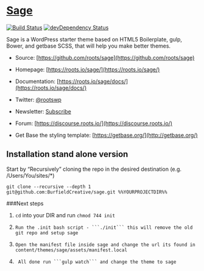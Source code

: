 # [Sage](https://roots.io/sage/)
[![Build Status](https://travis-ci.org/roots/sage.svg)](https://travis-ci.org/roots/sage)
[![devDependency Status](https://david-dm.org/roots/sage/dev-status.svg)](https://david-dm.org/roots/sage#info=devDependencies)

Sage is a WordPress starter theme based on HTML5 Boilerplate, gulp, Bower, and getbase SCSS, that will help you make better themes.

* Source: [https://github.com/roots/sage](https://github.com/roots/sage)
* Homepage: [https://roots.io/sage/](https://roots.io/sage/)
* Documentation: [https://roots.io/sage/docs/](https://roots.io/sage/docs/)
* Twitter: [@rootswp](https://twitter.com/rootswp)
* Newsletter: [Subscribe](http://roots.io/subscribe/)
* Forum: [https://discourse.roots.io/](https://discourse.roots.io/)

* Get Base the styling template: [https://getbase.org/](http://getbase.org/)



## Installation stand alone version

Start by “Recursively” cloning the repo in the desired destination (e.g. /Users/You/sites/*)

```
git clone --recursive --depth 1 git@github.com:BurfieldCreative/sage.git %%YOURPROJECTDIR%%
```


###Next steps
1. 	``` cd ``` into your DIR and run ```chmod 744 init```
2. 	   Run the .init bash script - ```./init``` this will remove the old git repo and setup sage
3.     Open the manifest file inside sage and change the url its found in content/themes/sage/assets/manifest.local
4.      All done run ```gulp watch``` and change the theme to sage
